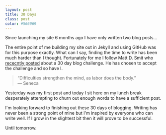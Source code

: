 ```yaml
---
layout: post
title: 30 Days
class: post
color: #566069
---
```


Since launching my site 6 months ago I have only written two blog posts...

The entire point of me building my site out in Jekyll and using GitHub was for this purpose exactly. What can I say, finding the time to write has been much harder than I thought. Fortunately for me I follow Matt D. Smit who <a href="http://mattdsmith.com/30-day-blog-challenge">rececntly posted</a> about a 30 day blog challenge. He has chosen to accept the challenge and so have I.

<blockquote>“Difficulties strengthen the mind, as labor does the body.” <br>― Seneca</blockquote>

Yesterday was my first post and today I sit here on my lunch break desperately attempting to churn out enough words to have a sufficient post.

I'm looking forward to finishing out these 30 days of blogging. Writing has never been a strong point of mine but I'm inspired by everyone who can write well. If I grow in the slightest bit then it will prove to be successful. 

Until tomorrow.
